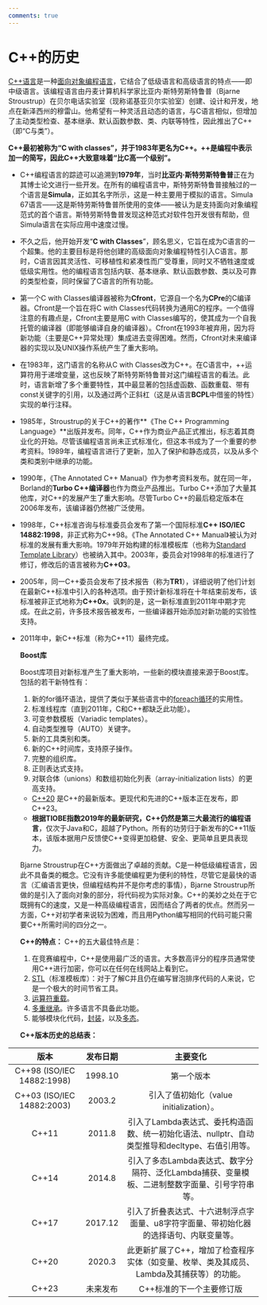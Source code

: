```yaml
---
comments: true
---
```

# C++的历史

[C++语言](https://www.geeksforgeeks.org/c-plus-plus/)是一种[面向对象编程语言](https://www.geeksforgeeks.org/object-oriented-programming-in-cpp/)，它结合了低级语言和高级语言的特点——即中级语言。该编程语言由丹麦计算机科学家比亚内·斯特劳斯特鲁普（Bjarne Stroustrup）在贝尔电话实验室（现称诺基亚贝尔实验室）创建、设计和开发，地点在新泽西州的穆雷山。他希望有一种灵活且动态的语言，与C语言相似，但增加了主动类型检查、基本继承、默认函数参数、类、内联等特性，因此推出了C++（即“C与类”）。

**C++最初被称为“C with classes”，并于1983年更名为C++。++是编程中表示加一的简写，因此C++大致意味着“比C高一个级别”。**



- C++编程语言的踪迹可以追溯到**1979年**，当时**比亚内·斯特劳斯特鲁普**正在为其博士论文进行一些开发。在所有的编程语言中，斯特劳斯特鲁普接触过的一个语言是**Simula**，正如其名字所示，这是一种主要用于模拟的语言。Simula 67语言——这是斯特劳斯特鲁普所使用的变体——被认为是支持面向对象编程范式的首个语言。斯特劳斯特鲁普发现这种范式对软件包开发很有帮助，但Simula语言在实际应用中速度过慢。

- 不久之后，他开始开发“**C with Classes**”，顾名思义，它旨在成为C语言的一个超集。他的主要目标是将他创建的高级面向对象编程特性引入C语言。那时，C语言因其灵活性、可移植性和紧凑性而广受尊重，同时又不牺牲速度或低级实用性。他的编程语言包括内联、基本继承、默认函数参数、类以及可靠的类型检查，同时保留了C语言的所有功能。

- 第一个C with Classes编译器被称为**Cfront**，它源自一个名为**CPre**的C编译器。Cfront是一个旨在将C with Classes代码转换为通用C的程序。一个值得注意的有趣点是，Cfront主要是用C with Classes编写的，使其成为一个自我托管的编译器（即能够编译自身的编译器）。Cfront在1993年被弃用，因为将新功能（主要是C++异常处理）集成进去变得困难。然而，Cfront对未来编译器的实现以及UNIX操作系统产生了重大影响。

- 在1983年，这门语言的名称从C with Classes改为C++。在C语言中，++运算符用于递增变量，这也反映了斯特劳斯特鲁普对这门编程语言的看法。此时，语言新增了多个重要特性，其中最显著的包括虚函数、函数重载、带有const关键字的引用，以及通过两个正斜杠（这是从语言**BCPL**中借鉴的特性）实现的单行注释。

- 1985年，Stroustrup的关于C++的著作**《The C++ Programming Language》**出版并发布。同年，C++作为商业产品正式推出，标志着其商业化的开始。尽管该编程语言尚未正式标准化，但这本书成为了一个重要的参考资料。1989年，编程语言进行了更新，加入了保护和静态成员，以及从多个类和类别中继承的功能。

- 1990年，《The Annotated C++ Manual》作为参考资料发布。就在同一年，Borland的**Turbo C++编译器**也作为商业产品推出。Turbo C++添加了大量其他库，对C++的发展产生了重大影响。尽管Turbo C++的最后稳定版本在2006年发布，该编译器仍然被广泛使用。

- 1998年，C++标准咨询与标准委员会发布了第一个国际标准**C++ ISO/IEC 14882:1998**，非正式称为C++98。《The Annotated C++ Manual》被认为对标准的发展有重大影响。1979年开始构建的标准模板库（也称为[Standard Template Library](https://www.geeksforgeeks.org/cpp-stl-tutorial/)）也被纳入其中。2003年，委员会对1998年的标准进行了修订，修改后的语言被称为**C++03**。

- 2005年，同一C++委员会发布了技术报告（称为**TR1**），详细说明了他们计划在最新C++标准中引入的各种选项。由于预计新标准将在十年结束前发布，该标准被非正式地称为**C++0x**。讽刺的是，这一新标准直到2011年中期才完成。在此之前，许多技术报告被发布，一些编译器开始添加对新功能的实验性支持。

- 2011年中，新C++标准（称为C++11）最终完成。

  **Boost库**

  Boost库项目对新标准产生了重大影响，一些新的模块直接来源于Boost库。包括的若干新特性有：

  1. 新的for循环语法，提供了类似于某些语言中的[foreach循环](https://www.geeksforgeeks.org/g-fact-40-foreach-in-c-and-java/)的实用性。
  2. 标准线程库（直到2011年，C和C++都缺乏此功能）。
  3. 可变参数模板（Variadic templates）。
  4. 自动类型推导（AUTO）关键字。
  5. 新的工具类别和类。
  6. 新的C++时间库，支持原子操作。
  7. 完整的组织库。
  8. 正则表达式支持。
  9. 对联合体（unions）和数组初始化列表（array-initialization lists）的更高支持。

  - [C++20](https://www.geeksforgeeks.org/features-of-c-20/) 是C++的最新版本。更现代和先进的C++版本正在发布，即C++23。
  - **根据TIOBE指数2019年的最新研究，C++仍然是第三大最流行的编程语言**，仅次于Java和C，超越了Python。所有的功劳归于新发布的C++11版本，该版本据用户反馈使C++变得更加稳健、安全、更简单且更具表现力。

  Bjarne Stroustrup在C++方面做出了卓越的贡献。C是一种低级编程语言，因此不具备类的概念。它没有许多能使编程更为便利的特性，尽管它是最快的语言（汇编语言更快，但编程结构并不是你考虑的事情），Bjarne Stroustrup所做的是引入了面向对象的部分，将代码视为实际对象。C++的美妙之处在于它既拥有C的速度，又是一种高级编程语言，因而结合了两者的优点。然而另一方面，C++对初学者来说较为困难，而且用Python编写相同的代码可能只需要C++所需时间的四分之一。

  **C++的特点：** C++的五大最佳特点是：

  1. 在竞赛编程中，C++是使用最广泛的语言。大多数高评分的程序员通常使用C++进行加密，你可以在任何在线网站上看到它。
  2. [STL](https://www.geeksforgeeks.org/the-c-standard-template-library-stl/)（标准模板库）：对于了解C并且仍在编写冒泡排序代码的人来说，它是一个极大的时间节省工具。
  3. [运算符重载](https://www.geeksforgeeks.org/operator-overloading-c/)。
  4. [多重继承](https://www.geeksforgeeks.org/multiple-inheritance-in-c/)。许多语言不具备此功能。
  5. 能够模块化代码，[封装](https://www.geeksforgeeks.org/encapsulation-in-c/)，以及[多态](https://www.geeksforgeeks.org/polymorphism-in-c/)。

  **C++版本历史的总结表：** 

|            版本            | 发布日期 |                           主要变化                           |
| :------------------------: | :------: | :----------------------------------------------------------: |
| C++98 (ISO/IEC 14882:1998) | 1998.10  |                          第一个版本                          |
| C++03 (ISO/IEC 14882:2003) |  2003.2  |           引入了值初始化（value initialization）。           |
|           C++11            |  2011.8  | 引入了Lambda表达式、委托构造函数、统一初始化语法、nullptr、自动类型推导和decltype、右值引用等。 |
|           C++14            |  2014.8  | 引入了多态Lambda表达式、数字分隔符、泛化Lambda捕获、变量模板、二进制整数字面量、引号字符串等。 |
|           C++17            | 2017.12  | 引入了折叠表达式、十六进制浮点字面量、u8字符字面量、带初始化器的选择语句、内联变量等。 |
|           C++20            |  2020.3  | 此更新扩展了C++，增加了检查程序实体（如变量、枚举、类及其成员、Lambda及其捕获等）的功能。 |
|           C++23            | 未来发布 |                  C++标准的下一个主要修订版                   |

 